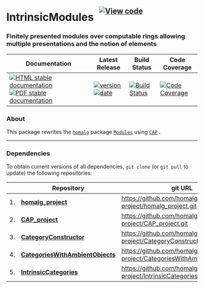 <!-- BEGIN HEADER -->
# IntrinsicModules&ensp;<sup><sup>[![View code][code-img]][code-url]</sup></sup>

### Finitely presented modules over computable rings allowing multiple presentations and the notion of elements

| Documentation | Latest Release | Build Status | Code Coverage |
| ------------- | -------------- | ------------ | ------------- |
| [![HTML stable documentation][html-img]][html-url] [![PDF stable documentation][pdf-img]][pdf-url] | [![version][version-img]][version-url] [![date][date-img]][date-url] | [![Build Status][tests-img]][tests-url] | [![Code Coverage][codecov-img]][codecov-url] |

<!-- END HEADER -->

### About

This package rewrites the [`homalg`](https://github.com/homalg-project/homalg_project#readme) package [`Modules`](https://github.com/homalg-project/homalg_project/tree/master/Modules#readme) using [`CAP`](https://github.com/homalg-project/CAP_project#readme) .

<!-- BEGIN FOOTER -->
---

### Dependencies

To obtain current versions of all dependencies, `git clone` (or `git pull` to update) the following repositories:

|    | Repository | git URL |
|--- | ---------- | ------- |
| 1. | [**homalg_project**](https://github.com/homalg-project/homalg_project#readme) | https://github.com/homalg-project/homalg_project.git |
| 2. | [**CAP_project**](https://github.com/homalg-project/CAP_project#readme) | https://github.com/homalg-project/CAP_project.git |
| 3. | [**CategoryConstructor**](https://github.com/homalg-project/CategoryConstructor#readme) | https://github.com/homalg-project/CategoryConstructor.git |
| 4. | [**CategoriesWithAmbientObjects**](https://github.com/homalg-project/CategoriesWithAmbientObjects#readme) | https://github.com/homalg-project/CategoriesWithAmbientObjects.git |
| 5. | [**IntrinsicCategories**](https://github.com/homalg-project/IntrinsicCategories#readme) | https://github.com/homalg-project/IntrinsicCategories.git |

[html-img]: https://img.shields.io/badge/🔗%20HTML-stable-blue.svg
[html-url]: https://homalg-project.github.io/IntrinsicModules/doc/chap0_mj.html

[pdf-img]: https://img.shields.io/badge/🔗%20PDF-stable-blue.svg
[pdf-url]: https://homalg-project.github.io/IntrinsicModules/download_pdf.html

[version-img]: https://img.shields.io/endpoint?url=https://homalg-project.github.io/IntrinsicModules/badge_version.json&label=🔗%20version&color=yellow
[version-url]: https://homalg-project.github.io/IntrinsicModules/view_release.html

[date-img]: https://img.shields.io/endpoint?url=https://homalg-project.github.io/IntrinsicModules/badge_date.json&label=🔗%20released%20on&color=yellow
[date-url]: https://homalg-project.github.io/IntrinsicModules/view_release.html

[tests-img]: https://github.com/homalg-project/IntrinsicModules/actions/workflows/Tests.yml/badge.svg?branch=master
[tests-url]: https://github.com/homalg-project/IntrinsicModules/actions/workflows/Tests.yml?query=branch%3Amaster

[codecov-img]: https://codecov.io/gh/homalg-project/IntrinsicModules/branch/master/graph/badge.svg
[codecov-url]: https://codecov.io/gh/homalg-project/IntrinsicModules

[code-img]: https://img.shields.io/badge/-View%20code-blue?logo=github
[code-url]: https://github.com/homalg-project/IntrinsicModules#top
<!-- END FOOTER -->
